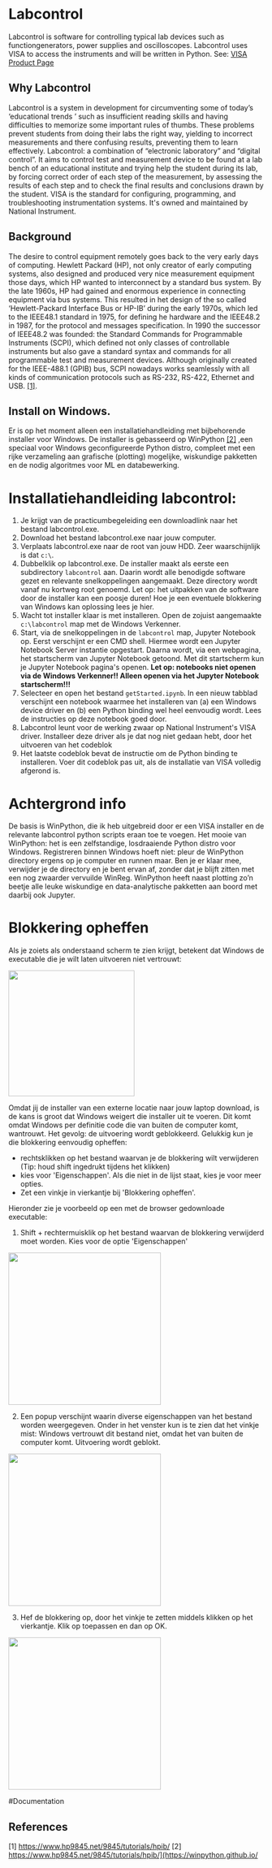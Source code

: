 # Labcontrol 
Labcontrol is software for controlling typical lab devices such as functiongenerators, power supplies and oscilloscopes. Labcontrol uses VISA to access the instruments and will be written in Python. See: [VISA Product Page](https://www.ni.com/nl-nl/shop/product/ni-visa.html)  

## Why Labcontrol
Labcontrol is a system in development for circumventing some of today’s ‘educational trends ’ such as insufficient reading skills and having difficulties to memorize some important rules of thumbs. These problems prevent students from doing their labs the right way, yielding to incorrect measurements and there confusing results, preventing them to learn effectively. Labcontrol: a combination of “electronic laboratory” and “digital control”. It aims to  control test and measurement device to be found at a lab bench  of an educational institute and trying help the student during its lab, by forcing correct order of each step of the measurement, by assessing the results of each step and to check the final results and conclusions drawn by the student.
VISA is the standard for configuring, programming, and troubleshooting instrumentation systems. It's owned and maintained by National Instrument. 

## Background
The desire to control equipment remotely goes back to the very early days of computing. Hewlett Packard (HP), not only creator of early computing systems, also designed and produced very nice measurement equipment those days, which HP wanted to interconnect by a standard bus system. By the late 1960s, HP had gained and enormous experience in connecting equipment via bus systems. This resulted in het design of the so called ‘Hewlett-Packard Interface Bus or HP-IB’ during the early 1970s, which led to the IEEE48.1 standard in 1975, for defining he hardware and the IEEE48.2 in 1987, for the protocol and messages specification. In 1990 the successor of IEEE48.2 was founded: the Standard Commands for Programmable Instruments (SCPI), which defined not only classes of controllable instruments but also gave a standard syntax and commands for all programmable test and measurement devices. Although originally created for the IEEE-488.1 (GPIB) bus, SCPI nowadays works seamlessly with all kinds of communication protocols such as RS-232, RS-422, Ethernet and USB. [[1]](#1).

## Install on Windows.
Er is op het moment alleen een installatiehandleiding met bijbehorende installer voor Windows. De installer is gebasseerd op WinPython  [[2]](#2) ,een speciaal voor Windows geconfigureerde Python distro, compleet met een rijke verzameling aan grafische (plotting) mogelijke, wiskundige pakketten en de nodig algoritmes voor ML en databewerking. 
# Installatiehandleiding labcontrol:
1. Je krijgt van de practicumbegeleiding een downloadlink naar het bestand labcontrol.exe.
2. Download het bestand labcontrol.exe naar jouw computer.
3. Verplaats labcontrol.exe naar de root van jouw HDD. Zeer waarschijnlijk is dat `c:\`.
4. Dubbelklik op labcontrol.exe. De installer maakt als eerste een subdirectory `labcontrol` aan. Daarin wordt alle benodigde software gezet en relevante snelkoppelingen aangemaakt. Deze directory wordt vanaf nu kortweg root genoemd. Let op: het uitpakken van de software door de installer kan een poosje duren! Hoe je een eventuele blokkering van Windows kan oplossing lees je hier.
4. Wacht tot installer klaar is met installeren. Open de zojuist aangemaakte `c:\labcontrol` map met de Windows Verkenner.
5. Start, via de snelkoppelingen in de `labcontrol` map, Jupyter Notebook op. Eerst verschijnt er een CMD shell. Hiermee wordt een Jupyter Notebook Server instantie opgestart. Daarna wordt, via een webpagina, het startscherm van Jupyter Notebook getoond. Met dit startscherm kun je Jupyter Notebook pagina's openen.  **Let op: notebooks niet openen via de Windows Verkenner!! Alleen openen via het Jupyter Notebook startscherm!!!**
6. Selecteer en open het bestand `getStarted.ipynb`. In een nieuw tabblad verschijnt een notebook waarmee het installeren van (a) een Windows device driver en (b) een Python binding wel heel eenvoudig wordt. Lees de instructies op deze notebook goed door.
7. Labcontrol leunt voor de werking zwaar op National Instrument's VISA driver. Installeer deze driver als je dat nog niet gedaan hebt, door het uitvoeren van het codeblok
8. Het laatste codeblok bevat de instructie om de Python binding te installeren. Voer dit codeblok pas uit, als de installatie van VISA volledig afgerond is.

# Achtergrond info
De basis is WinPython, die ik heb uitgebreid door er een VISA installer en de relevante labcontrol python scripts eraan toe te voegen. Het mooie van WinPython: het is een zelfstandige, losdraaiende Python distro voor Windows. Registreren binnen Windows hoeft niet: pleur de WinPython directory ergens op je computer en runnen maar. Ben je er klaar mee, verwijder je de directory en je bent ervan af, zonder dat je blijft zitten met een nog zwaarder vervuilde WinReg. WinPython heeft naast plotting zo’n beetje alle leuke wiskundige en data-analytische pakketten aan boord met daarbij ook Jupyter. 

# Blokkering opheffen
Als je zoiets als onderstaand scherm te zien krijgt, betekent dat Windows de executable die je wilt laten uitvoeren niet vertrouwt:

<img src="https://github.com/user-attachments/assets/19957f11-656b-4084-bcf4-0575152f7a50" width="248">

Omdat jij de installer van een externe locatie naar jouw laptop download, is de kans is groot dat Windows weigert die installer uit te voeren. Dit komt omdat Windows per definitie code die van buiten de computer komt, wantrouwt. Het gevolg: de uitvoering wordt geblokkeerd. Gelukkig kun je die blokkering eenvoudig opheffen:
* rechtsklikken op het bestand waarvan je de blokkering wilt verwijderen (Tip: houd shift ingedrukt tijdens het klikken)
* kies voor 'Eigenschappen'. Als die niet in de lijst staat, kies je voor meer opties.
* Zet een vinkje in vierkantje bij 'Blokkering opheffen'.

Hieronder zie je voorbeeld op een met de browser gedownloade executable:
1. Shift + rechtermuisklik op het bestand waarvan de blokkering verwijderd moet worden. Kies voor de optie 'Eigenschappen'

<img src="https://github.com/user-attachments/assets/8e4e99bd-3e30-4967-9ff7-900b86454e42" width="300">

2. Een popup verschijnt waarin diverse eigenschappen van het bestand worden weergegeven. Onder in het venster kun is te zien dat het vinkje mist: Windows vertrouwt dit bestand niet, omdat het van buiten de computer komt. Uitvoering wordt geblokt.

<img src="https://github.com/user-attachments/assets/32f251ba-c506-4b17-8764-335477d18e31" width="300">

3. Hef de blokkering op, door het vinkje te zetten middels klikken op het vierkantje. Klik op toepassen en dan op OK.
 
<img src="https://github.com/user-attachments/assets/721ef910-efdb-4a23-a032-3ea386005aa8" width="300">


#Documentation

## References
<a id="1">[1]</a> 
https://www.hp9845.net/9845/tutorials/hpib/
<a id="2">[2]</a> 
https://www.hp9845.net/9845/tutorials/hpib/](https://winpython.github.io/
